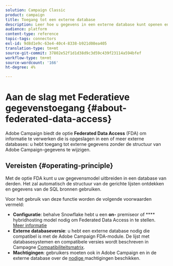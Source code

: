 ```yaml
---
solution: Campaign Classic
product: campaign
title: Toegang tot een externe database
description: Leer hoe u gegevens in een externe database kunt openen en verwerken
audience: platform
content-type: reference
topic-tags: connectors
exl-id: 9d8d1e9c-63e4-40c4-8338-b921d08ea405
translation-type: tm+mt
source-git-commit: 37802e52f1d1d38d9c3d59c439f23114a594bfef
workflow-type: tm+mt
source-wordcount: '166'
ht-degree: 4%

---
```


# Aan de slag met Federatieve gegevenstoegang {#about-federated-data-access}

Adobe Campaign biedt de optie **Federated Data Access** (FDA) om informatie te verwerken die is opgeslagen in een of meer externe databases: u hebt toegang tot externe gegevens zonder de structuur van Adobe Campaign-gegevens te wijzigen.

## Vereisten {#operating-principle}

Met de optie FDA kunt u uw gegevensmodel uitbreiden in een database van derden. Het zal automatisch de structuur van de gerichte lijsten ontdekken en gegevens van de SQL bronnen gebruiken.

Voor het gebruik van deze functie worden de volgende voorwaarden vermeld:

* **Configuratie**: behalve Snowflake hebt u een  **on-** premiseor of  **** hybridhosting model nodig om Federated Data Access in te stellen. [Meer informatie](../../installation/using/hosting-models.md)
* **Externe databaseversie**: u hebt een externe database nodig die compatibel is met de Adobe Campaign FDA-module. De lijst met databasesystemen en compatibele versies wordt beschreven in Campagne [Compatibiliteitsmatrix](../../rn/using/compatibility-matrix.md#FederatedDataAccessFDA).
* **Machtigingen**: gebruikers moeten ook in Adobe Campaign en in de externe database over de  [nodige ](../../installation/using/remote-database-access-rights.md) machtigingen beschikken.

